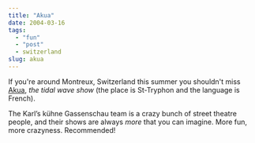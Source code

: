 ```yaml
---
title: "Akua"
date: 2004-03-16
tags: 
  - "fun"
  - "post"
  - switzerland  
slug: akua
---
```


If you're around Montreux, Switzerland this summer you shouldn't miss [Akua](http://www.akua.ch/), _the tidal wave show_ (the place is St-Tryphon and the language is French).

The Karl’s kühne Gassenschau team is a crazy bunch of street theatre people, and their shows are always _more_ that you can imagine. More fun, more crazyness. Recommended!
